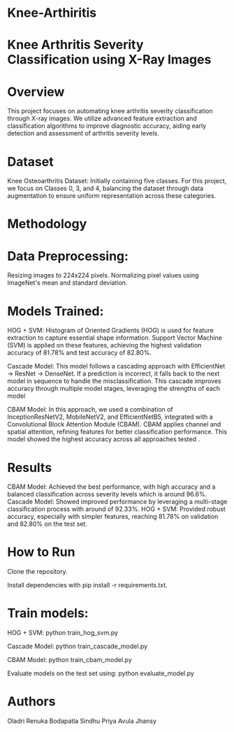 # Knee-Arthiritis
# Knee Arthritis Severity Classification using X-Ray Images
# Overview
This project focuses on automating knee arthritis severity classification through X-ray images. We utilize advanced feature extraction and classification algorithms to improve diagnostic accuracy, aiding early detection and assessment of arthritis severity levels.

# Dataset
Knee Osteoarthritis Dataset: Initially containing five classes. For this project, we focus on Classes 0, 3, and 4, balancing the dataset through data augmentation to ensure uniform representation across these categories.

# Methodology
# Data Preprocessing:
Resizing images to 224x224 pixels.
Normalizing pixel values using ImageNet's mean and standard deviation.

# Models Trained:
HOG + SVM: Histogram of Oriented Gradients (HOG) is used for feature extraction to capture essential shape information. Support Vector Machine (SVM) is applied on these features, achieving the highest validation accuracy of 81.78% and test accuracy of 82.80%.

Cascade Model: This model follows a cascading approach with EfficientNet -> ResNet -> DenseNet. If a prediction is incorrect, it falls back to the next model in sequence to handle the misclassification. This cascade improves accuracy through multiple model stages, leveraging the strengths of each model 

CBAM Model: In this approach, we used a combination of InceptionResNetV2, MobileNetV2, and EfficientNetB5, integrated with a Convolutional Block Attention Module (CBAM). CBAM applies channel and spatial attention, refining features for better classification performance. This model showed the highest accuracy across all approaches tested .

# Results
CBAM Model: Achieved the best performance, with high accuracy and a balanced classification across severity levels which is around 96.6%.
Cascade Model: Showed improved performance by leveraging a multi-stage classification process with around of 92.33%.
HOG + SVM: Provided robust accuracy, especially with simpler features, reaching 81.78% on validation and 82.80% on the test set.

# How to Run
Clone the repository.

Install dependencies with pip install -r requirements.txt.

# Train models:

HOG + SVM: python train_hog_svm.py

Cascade Model: python train_cascade_model.py

CBAM Model: python train_cbam_model.py

Evaluate models on the test set using: python evaluate_model.py

# Authors
Oladri Renuka
Bodapatla Sindhu Priya
Avula Jhansy
